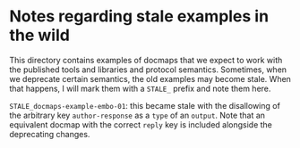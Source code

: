 # Notes regarding stale examples in the wild

This directory contains examples of docmaps that we expect to work with the published
tools and libraries and protocol semantics. Sometimes, when we deprecate certain
semantics, the old examples may become stale. When that happens, I will mark them
with a `STALE_` prefix and note them here.


`STALE_docmaps-example-embo-01`:
this became stale with the disallowing of the arbitrary key `author-response` as a
`type` of an `output`. Note that an equivalent docmap with the correct `reply` key
is included alongside the deprecating changes.

